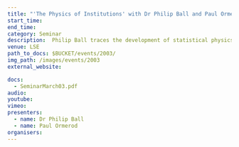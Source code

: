 ```yaml
---
title: "'The Physics of Institutions' with Dr Philip Ball and Paul Ormerod"
start_time: 
end_time: 
category: Seminar
description:  Philip Ball traces the development of statistical physics, first proposed by James Clerk Maxwell and Ludwig Boltzman and shows how its principles can be used to understand human systems. He shows how rules of interaction between agents can give rise to such phenomena as phase change and self organised criticality and looks at the use of such models for understanding traffic states and the evolution of business organisations, as well as other social science issues such as the effect of social forces on marriage. Paul Ormerod looks at models used to tackle racial segregation, financial markets and crime studies and suggests how powerful insights into the aggregate properties of human organisations can be gained using quite simple agent characterisation and rules of interaction. 
venue: LSE
path_to_docs: $BUCKET/events/2003/
img_path: /images/events/2003
external_website: 

docs: 
  - SeminarMarch03.pdf
audio: 
youtube: 
vimeo: 
presenters: 
  - name: Dr Philip Ball
  - name: Paul Ormerod
organisers: 
---
```

